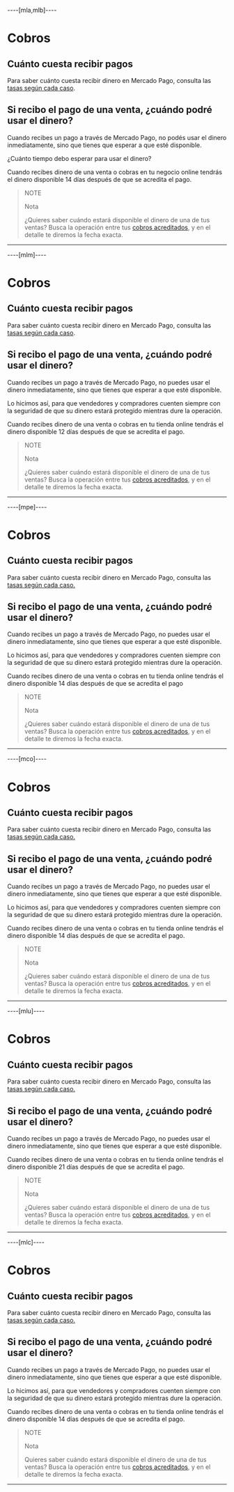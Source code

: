 ----[mla,mlb]----
# Cobros

## Cuánto cuesta recibir pagos

Para saber cuánto cuesta recibir dinero en Mercado Pago, consulta las [tasas según cada caso](https://www.mercadopago.com.ar/ayuda/comision-recibir-pagos_220).

## Si recibo el pago de una venta, ¿cuándo podré usar el dinero?

Cuando recibes un pago a través de Mercado Pago, no podés usar el dinero inmediatamente, sino que tienes que esperar a que esté disponible.

¿Cuánto tiempo debo esperar para usar el dinero?

Cuando recibes dinero de una venta o cobras en tu negocio online tendrás el dinero disponible 14 días después de que se acredita el pago.

> NOTE
>
> Nota
>
> ¿Quieres saber cuándo estará disponible el dinero de una de tus ventas? Busca la operación entre tus [cobros acreditados](http://www.mercadopago.com.ar/ayuda/payments), y en el detalle te diremos la fecha exacta.
------------
----[mlm]----

# Cobros

## Cuánto cuesta recibir pagos

Para saber cuánto cuesta recibir dinero en Mercado Pago, consulta las [tasas según cada caso](https://www.mercadopago.com.mx/ayuda/costo-recibir-pagos_683).

## Si recibo el pago de una venta, ¿cuándo podré usar el dinero?

Cuando recibes un pago a través de Mercado Pago, no puedes usar el dinero inmediatamente, sino que tienes que esperar a que esté disponible.

Lo hicimos así, para que vendedores y compradores cuenten siempre con la seguridad de que su dinero estará protegido mientras dure la operación.

Cuando recibes dinero de una venta o cobras en tu tienda online tendrás el dinero disponible 12 días después de que se acredita el pago.

> NOTE
>
> Nota
>
> ¿Quieres saber cuándo estará disponible el dinero de una de tus ventas? Busca la operación entre tus [cobros acreditados](http://www.mercadopago.com.mx/ayuda/payments), y en el detalle te diremos la fecha exacta.
------------
----[mpe]----

# Cobros

## Cuánto cuesta recibir pagos

Para saber cuánto cuesta recibir dinero en Mercado Pago, consulta las [tasas según cada caso.](https://www.mercadopago.com.pe/ayuda/cuanto-cuesta-recibir-pagos_2430)

## Si recibo el pago de una venta, ¿cuándo podré usar el dinero?

Cuando recibes un pago a través de Mercado Pago, no puedes usar el dinero inmediatamente, sino que tienes que esperar a que esté disponible.

Lo hicimos así, para que vendedores y compradores cuenten siempre con la seguridad de que su dinero estará protegido mientras dure la operación.

Cuando recibes dinero de una venta o cobras en tu tienda online tendrás el dinero disponible 14 días después de que se acredita el pago

> NOTE
>
> Nota
>
> ¿Quieres saber cuándo estará disponible el dinero de una de tus ventas? Busca la operación entre tus [cobros acreditados](http://www.mercadopago.com.pe/ayuda/payments), y en el detalle te diremos la fecha exacta.

------------
----[mco]----

# Cobros

## Cuánto cuesta recibir pagos

Para saber cuánto cuesta recibir dinero en Mercado Pago, consulta las [tasas según cada caso.](https://www.mercadopago.com.co/ayuda/costo-recibir-pagos_1774)

## Si recibo el pago de una venta, ¿cuándo podré usar el dinero?

Cuando recibes un pago a través de Mercado Pago, no puedes usar el dinero inmediatamente, sino que tienes que esperar a que esté disponible.

Lo hicimos así, para que vendedores y compradores cuenten siempre con la seguridad de que su dinero estará protegido mientras dure la operación.

Cuando recibes dinero de una venta o cobras en tu tienda online tendrás el dinero disponible 14 días después de que se acredita el pago.

> NOTE
>
> Nota
>
> ¿Quieres saber cuándo estará disponible el dinero de una de tus ventas? Busca la operación entre tus [cobros acreditados](http://www.mercadopago.com.co/ayuda/payments), y en el detalle te diremos la fecha exacta.
------------
----[mlu]----

# Cobros

## Cuánto cuesta recibir pagos

Para saber cuánto cuesta recibir dinero en Mercado Pago, consulta las [tasas según cada caso.](https://www.mercadopago.com.uy/ayuda/recibir-pagos-costos_3010)

## Si recibo el pago de una venta, ¿cuándo podré usar el dinero?

Cuando recibes un pago a través de Mercado Pago, no puedes usar el dinero inmediatamente, sino que tienes que esperar a que esté disponible.

Cuando recibes dinero de una venta o cobras en tu tienda online tendrás el dinero disponible 21 días después de que se acredita el pago.

> NOTE
>
> Nota
>
> ¿Quieres saber cuándo estará disponible el dinero de una de tus ventas? Busca la operación entre tus [cobros acreditados](http://www.mercadopago.com.uy/ayuda/payments), y en el detalle te diremos la fecha exacta.

------------
----[mlc]----

# Cobros

## Cuánto cuesta recibir pagos

Para saber cuánto cuesta recibir dinero en Mercado Pago, consulta las [tasas según cada caso.](https://www.mercadopago.cl/ayuda/costo-recibir-pagos-dinero_1829)

## Si recibo el pago de una venta, ¿cuándo podré usar el dinero?

Cuando recibes un pago a través de Mercado Pago, no puedes usar el dinero inmediatamente, sino que tienes que esperar a que esté disponible.

Lo hicimos así, para que vendedores y compradores cuenten siempre con la seguridad de que su dinero estará protegido mientras dure la operación.

Cuando recibes dinero de una venta o cobras en tu tienda online tendrás el dinero disponible 14 días después de que se acredita el pago.

> NOTE
>
> Nota
>
> Quieres saber cuándo estará disponible el dinero de una de tus ventas? Busca la operación entre tus [cobros acreditados](http://www.mercadopago.cl/ayuda/payments), y en el detalle te diremos la fecha exacta.
------------